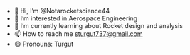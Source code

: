 - 👋 Hi, I’m @Notarocketscience44
- 👀 I’m interested in Aerospace Engineering
- 🌱 I’m currently learning about Rocket design and analysis
- 📫 How to reach me sturgut737@gmail.com
- 😄 Pronouns: Turgut


<!---
Notarocketscience44/Notarocketscience44 is a ✨ special ✨ repository because its `README.md` (this file) appears on your GitHub profile.
You can click the Preview link to take a look at your changes.
--->
